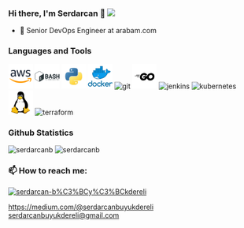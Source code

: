### Hi there, I'm Serdarcan 👋 ![](https://komarev.com/ghpvc/?username=serdarcanb&color=blue&&style=flat)


- 🔭 Senior DevOps Engineer at arabam.com


### Languages and Tools
<p align="left"><img src="https://github.com/github/explore/raw/main/topics/aws/aws.png" alt="aws" width="50" height="50"/> <img src="https://github.com/github/explore/raw/main/topics/bash/bash.png" alt="bash" width="50" height="50"/> <img
src="https://github.com/github/explore/raw/main/topics/python/python.png" alt="python" width="50" height="50"/> <img
src="https://github.com/github/explore/raw/main/topics/docker/docker.png" alt="docker" width="50" height="50"/> <img src="https://www.vectorlogo.zone/logos/git-scm/git-scm-icon.svg" alt="git" width="50" height="50"/> <img src="https://github.com/github/explore/raw/main/topics/go/go.png" alt="go" width="50" height="50"/> <img src="https://www.vectorlogo.zone/logos/jenkins/jenkins-icon.svg" alt="jenkins" width="50" height="50"/> <img src="https://www.vectorlogo.zone/logos/kubernetes/kubernetes-icon.svg" alt="kubernetes" width="50" height="50"/> <img src="https://github.com/github/explore/raw/main/topics/linux/linux.png" alt="linux" width="50" height="50"/> <img src="https://camo.githubusercontent.com/d13e208052a3e9d83243cd804635e60e4a238c43a86ce1bc6aea249c39c67709/68747470733a2f2f7777772e766563746f726c6f676f2e7a6f6e652f6c6f676f732f7465727261666f726d696f2f7465727261666f726d696f2d617232312e737667" alt="terraform" width="100" height="40"/> <img   
</p>
  
### Github Statistics
<p align="left">
<img  src="https://github-readme-stats.vercel.app/api?username=serdarcanb&show_icons=true&theme=radical" alt="serdarcanb" width="400" height="180" />
<img src="https://github-readme-stats.vercel.app/api/top-langs/?username=serdarcanb&layout=compact&hide=html&theme=radical" width="350" height="170"" alt="serdarcanb"/>
</p>

### 📫 How to reach me:

<a href="https://www.linkedin.com/in/serdarcan-b%C3%BCy%C3%BCkdereli/" target="blank"><img align="center" src="https://img.shields.io/badge/linkedin-%230077B5.svg?&style=for-the-badge&logo=linkedin&logoColor=white" alt="serdarcan-b%C3%BCy%C3%BCkdereli" /></a>

https://medium.com/@serdarcanbuyukdereli
serdarcanbuyukdereli@gmail.com
